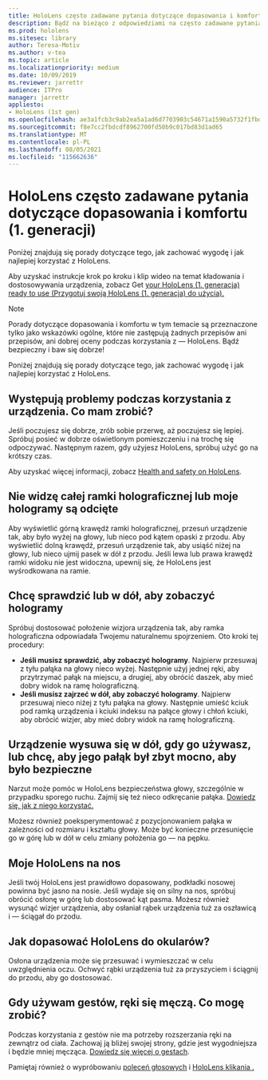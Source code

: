 ```yaml
---
title: HoloLens często zadawane pytania dotyczące dopasowania i komfortu (1. generacji)
description: Bądź na bieżąco z odpowiedziami na często zadawane pytania dotyczące dopasowania urządzenia rzeczywistości mieszanej HoloLens (1. generacji).
ms.prod: hololens
ms.sitesec: library
author: Teresa-Motiv
ms.author: v-tea
ms.topic: article
ms.localizationpriority: medium
ms.date: 10/09/2019
ms.reviewer: jarrettr
audience: ITPro
manager: jarrettr
appliesto:
- HoloLens (1st gen)
ms.openlocfilehash: ae3a1fcb3c9ab2ea5a1ad6d7703903c54671a1590a5732f1fbde489362d9b63d
ms.sourcegitcommit: f8e7cc2fbdcdf8962700fd50b9c017bd83d1ad65
ms.translationtype: MT
ms.contentlocale: pl-PL
ms.lasthandoff: 08/05/2021
ms.locfileid: "115662636"
---
```

# <a name="hololens-1st-gen-fit-and-comfort-frequently-asked-questions"></a>HoloLens często zadawane pytania dotyczące dopasowania i komfortu (1. generacji)

Poniżej znajdują się porady dotyczące tego, jak zachować wygodę i jak najlepiej korzystać z HoloLens.

Aby uzyskać instrukcje krok po kroku i klip wideo na temat kładowania i dostosowywania urządzenia, zobacz Get [your HoloLens (1. generacja) ready to use (Przygotuj swoją HoloLens (1. generacja) do użycia).](hololens1-setup.md)

> [!NOTE]
> Porady dotyczące dopasowania i komfortu w tym temacie są przeznaczone tylko jako wskazówki ogólne, które nie zastępują żadnych przepisów ani przepisów, ani dobrej oceny podczas korzystania z &mdash; HoloLens. Bądź bezpieczny i baw się dobrze!

Poniżej znajdują się porady dotyczące tego, jak zachować wygodę i jak najlepiej korzystać z HoloLens.

## <a name="im-experiencing-discomfort-when-i-use-my-device-what-should-i-do"></a>Występują problemy podczas korzystania z urządzenia. Co mam zrobić?

Jeśli poczujesz się dobrze, zrób sobie przerwę, aż poczujesz się lepiej. Spróbuj posieć w dobrze oświetlonym pomieszczeniu i na trochę się odpoczywać. Następnym razem, gdy użyjesz HoloLens, spróbuj użyć go na krótszy czas.

Aby uzyskać więcej informacji, zobacz [Health and safety on HoloLens](https://go.microsoft.com/fwlink/p/?LinkId=746661).

## <a name="i-cant-see-the-whole-holographic-frame-or-my-holograms-are-cut-off"></a>Nie widzę całej ramki holograficznej lub moje hologramy są odcięte

Aby wyświetlić górną krawędź ramki holograficznej, przesuń urządzenie tak, aby było wyżej na głowy, lub nieco pod kątem opaski z przodu. Aby wyświetlić dolną krawędź, przesuń urządzenie tak, aby usiąść niżej na głowy, lub nieco ujmij pasek w dół z przodu. Jeśli lewa lub prawa krawędź ramki widoku nie jest widoczna, upewnij się, że HoloLens jest wyśrodkowana na ramie.

## <a name="i-need-to-look-up-or-down-to-see-holograms"></a>Chcę sprawdzić lub w dół, aby zobaczyć hologramy

Spróbuj dostosować położenie wizjora urządzenia tak, aby ramka holograficzna odpowiadała Twojemu naturalnemu spojrzeniem. Oto kroki tej procedury:

- **Jeśli musisz sprawdzić, aby zobaczyć hologramy**. Najpierw przesuwaj z tyłu pałąka na głowy nieco wyżej. Następnie użyj jednej ręki, aby przytrzymać pałąk na miejscu, a drugiej, aby obrócić daszek, aby mieć dobry widok na ramę holograficzną.
- **Jeśli musisz zajrzeć w dół, aby zobaczyć hologramy**. Najpierw przesuwaj nieco niżej z tyłu pałąka na głowy. Następnie umieść kciuk pod ramką urządzenia i kciuki indeksu na pałące głowy i chłoń kciuki, aby obrócić wizjer, aby mieć dobry widok na ramę holograficzną.

## <a name="the-device-slides-down-when-im-using-it-or-i-need-to-make-the-headband-too-tight-to-keep-it-secure"></a>Urządzenie wysuwa się w dół, gdy go używasz, lub chcę, aby jego pałąk był zbyt mocno, aby było bezpieczne

Narzut może pomóc w HoloLens bezpieczeństwa głowy, szczególnie w przypadku sporego ruchu. Zajmij się też nieco odkręcanie pałąka. [Dowiedz się, jak z niego korzystać.](hololens1-setup.md#adjust-fit)

Możesz również poeksperymentować z pozycjonowaniem pałąka w zależności od rozmiaru i kształtu głowy. Może być konieczne przesunięcie go w górę lub w dół w celu zmiany położenia go &mdash; na pępku.

## <a name="my-hololens-feels-heavy-on-my-nose"></a>Moje HoloLens na nos

Jeśli twój HoloLens jest prawidłowo dopasowany, podkładki nosowej powinna być jasno na nosie. Jeśli wydaje się on silny na nos, spróbuj obrócić osłonę w górę lub dostosować kąt pasma. Możesz również wysunąć wizjer urządzenia, aby osłaniał rąbek urządzenia tuż za oszławicą i &mdash; ściągał do przodu.

## <a name="how-can-i-adjust-hololens-to-fit-with-my-glasses"></a>Jak dopasować HoloLens do okularów?

Osłona urządzenia może się przesuwać i wymieszczać w celu uwzględnienia oczu. Ochwyć rąbki urządzenia tuż za przyszyciem i ściągnij do przodu, aby go dostosować.

## <a name="my-arm-gets-tired-when-i-use-gestures-what-can-i-do"></a>Gdy używam gestów, ręki się męczą. Co mogę zrobić?

Podczas korzystania z gestów nie ma potrzeby rozszerzania ręki na zewnątrz od ciała. Zachowaj ją bliżej swojej strony, gdzie jest wygodniejsza i będzie mniej męcząca. [Dowiedz się więcej o gestach](hololens1-basic-usage.md#use-hololens-with-your-hands).

Pamiętaj również o wypróbowaniu [poleceń głosowych](hololens-cortana.md) i [HoloLens klikania .](hololens1-clicker.md)
